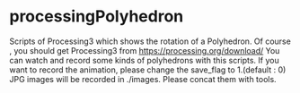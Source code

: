 # processingPolyhedron
Scripts of Processing3 which shows the rotation of a Polyhedron.
Of course , you should get Processing3 from https://processing.org/download/
You can watch and record some kinds of polyhedrons with this scripts.
If you want to record the animation, please change the save_flag to 1.(default : 0)
JPG images will be recorded in ./images. Please concat them with tools. 
